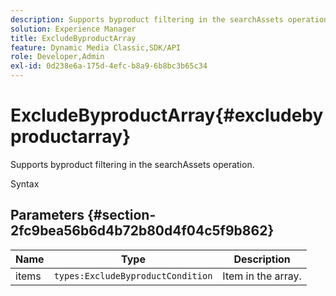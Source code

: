 ```yaml
---
description: Supports byproduct filtering in the searchAssets operation.
solution: Experience Manager
title: ExcludeByproductArray
feature: Dynamic Media Classic,SDK/API
role: Developer,Admin
exl-id: 0d238e6a-175d-4efc-b8a9-6b8bc3b65c34
---
```

# ExcludeByproductArray{#excludebyproductarray}

Supports byproduct filtering in the searchAssets operation.

 Syntax 

## Parameters {#section-2fc9bea56b6d4b72b80d4f04c5f9b862}

|  Name  | Type  | Description  |
|---|---|---|
|  items  | `types:ExcludeByproductCondition`  | Item in the array.  |
